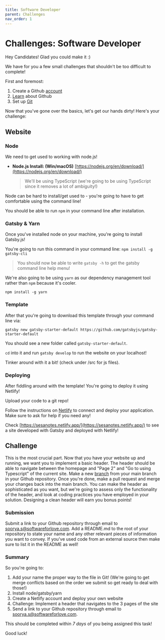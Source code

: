```yaml
---
title: Software Developer
parent: Challenges
nav_order: 1
---
```


# Challenges: Software Developer

Hey Candidates! Glad you could make it :)

We have for you a few small challenges that shouldn't be too difficult to complete!

First and foremost:

1. Create a Github [account](https://docs.github.com/en/github/getting-started-with-github/signing-up-for-a-new-github-account)
2. [Learn](https://docs.github.com/en/github/getting-started-with-github/git-and-github-learning-resources) about Github
3. Set up [Git](https://docs.github.com/en/github/getting-started-with-github/set-up-git)

Now that you've gone over the basics, let's get our hands dirty! Here's your challenge:

## Website

### Node

We need to get used to working with node.js!

-   **Node.js Install: (Win/macOS)** [https://nodejs.org/en/download/](https://nodejs.org/en/download/)
    > We'll be using TypeScript (we're going to be using TypeScript since it removes a lot of ambiguity!)

Node can be hard to install/get used to - you're going to have to get comfortable using the command line!

You should be able to run `npm` in your command line after installation.

### Gatsby & Yarn

Once you've installed node on your machine, you're going to install Gatsby.js!

You're going to run this command in your command line: `npm install -g gatsby-cli`

> You should now be able to write `gatsby -h` to get the gatsby command line help menu!

We're also going to be using `yarn` as our dependency management tool rather than `npm` because it's cooler.

`npm install -g yarn`

### Template

After that you're going to download this template through your command line via:

`gatsby new gatsby-starter-default https://github.com/gatsbyjs/gatsby-starter-default`

You should see a new folder called `gatsby-starter-default`.

`cd` into it and run `gatsby develop` to run the website on your localhost!

Tinker around with it a bit! (check under /src for js files).

### Deploying

After fiddling around with the template! You're going to deploy it using Netlify!

Upload your code to a git repo!

Follow the instructions on [Netlify](https://www.netlify.com/blog/2016/09/29/a-step-by-step-guide-deploying-on-netlify/) to connect and deploy your application. Make sure to ask for help if you need any!

Check [https://sesanotes.netlify.app/](https://sesanotes.netlify.app/) to see a site developed with Gatsby and deployed with Netlify!

## Challenge

This is the most crucial part. Now that you have your website up and running, we want you to implement a basic header. The header should be able to navigate between the homepage and "Page 2" and "Go to using Typescript" of the current site. Make a new [branch](https://docs.github.com/en/github/collaborating-with-pull-requests/proposing-changes-to-your-work-with-pull-requests/about-branches) from your main branch in your Github repository. Once you're done, make a pull request and merge your changes back into the main branch. You can make the header as sophisticated as you want, but we're going to assess only the functionality of the header, and look at coding practices you have employed in your solution. Designing a clean header will earn you bonus points!

### Submission

Submit a link to your Github repository through email to [soorya.s@softwareforlove.com](soorya.s@softwareforlove.com). Add a README.md to the root of your repository to state your name and any other relevant pieces of information you want to convey. If you've used code from an external source then make sure to list it in the README as well!

### Summary

So you're going to:

1. Add your name the proper way to the file in Git! (We're going to get merge conflicts based on the order we submit so get ready to deal with those!)
2. Install node/gatsby/yarn
3. Create a Netlify account and deploy your own website
4. Challenge: Implement a header that navigates to the 3 pages of the site
5. Send a link to your Github repository through email to [soorya.s@softwareforlove.com](soorya.s@softwareforlove.com).

This should be completed within _7 days_ of you being assigned this task!

Good luck!
